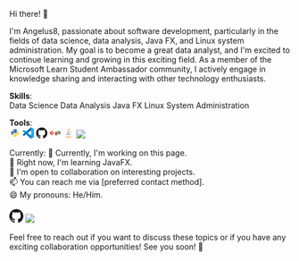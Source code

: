 Hi there! 👋

I'm Angelus8, passionate about software development, particularly in the fields of data science, data analysis, Java FX, and Linux system administration. 
My goal is to become a great data analyst, and I'm excited to continue learning and growing in this exciting field. 
As a member of the Microsoft Learn Student Ambassador community, I actively engage in knowledge sharing and interacting with other technology enthusiasts.

**Skills**:<br>
Data Science Data Analysis Java FX Linux System Administration

**Tools**:<br>
<img src="https://github.com/github/explore/raw/main/topics/python/python.png" width="20">
<img src="https://github.com/github/explore/raw/main/topics/visual-studio-code/visual-studio-code.png" width="20">
<img src="https://github.com/github/explore/raw/main/topics/github/github.png" width="20">
<img src="https://github.com/github/explore/raw/main/topics/git/git.png" width="20">
<img src="https://github.com/github/explore/raw/main/topics/java/java.png" width="20">
<img src="https://github.com/github/explore/raw/main/topics/red-hat/red-hat.png" width="20">

Currently:
🔭 Currently, I'm working on this page.<br>
🌱 Right now, I'm learning JavaFX.<br>
👯 I'm open to collaboration on interesting projects.<br>
📫 You can reach me via [preferred contact method].<br>
😄 My pronouns: He/Him.<br><br>
[<img src="https://github.com/github/explore/raw/main/topics/github/github.png" width="25">](https://github.com/Angelus8)
[<img src="https://cdn1.iconfinder.com/data/icons/logotypes/32/circle-linkedin-512.png" width="25">](https://www.linkedin.com/in/acobe-ange-ulrich-boni/)

Feel free to reach out if you want to discuss these topics or if you have any exciting collaboration opportunities!
See you soon! 🚀
